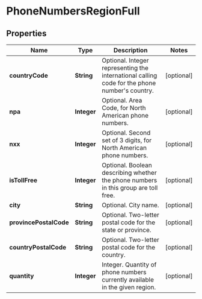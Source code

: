
# PhoneNumbersRegionFull

## Properties
Name | Type | Description | Notes
------------ | ------------- | ------------- | -------------
**countryCode** | **String** | Optional. Integer representing the international calling code for the phone number&#39;s country. |  [optional]
**npa** | **Integer** | Optional. Area Code, for North American phone numbers. |  [optional]
**nxx** | **Integer** | Optional. Second set of 3 digits, for North American phone numbers. |  [optional]
**isTollFree** | **Integer** | Optional. Boolean describing whether the phone numbers in this group are toll free. |  [optional]
**city** | **String** | Optional. City name. |  [optional]
**provincePostalCode** | **String** | Optional. Two-letter postal code for the state or province. |  [optional]
**countryPostalCode** | **String** | Optional. Two-letter postal code for the country. |  [optional]
**quantity** | **Integer** | Integer. Quantity of phone numbers currently available in the given region. |  [optional]



